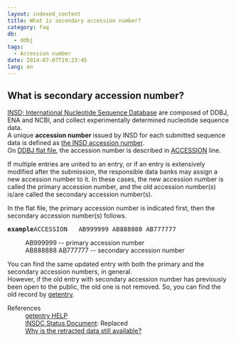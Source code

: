 ```yaml
---
layout: indexed_content
title: What is secondary accession number?
category: faq
db:
  - ddbj
tags: 
  - Accession number
date: 2014-07-07T19:23:45
lang: en
---
```


## What is secondary accession number?

<p><a href=\"/insdc-e.html#insd\">INSD; International Nucleotide Sequence Database</a> are composed of DDBJ, ENA and NCBI, and collect experimentally determined nucleotide sequence data. <br>A unique <strong>accession number</strong> issued by INSD for each submitted sequence data is defined as <a href=\"/acc_def-e.html\">the INSD accession number</a>. <br>On <a href=\"/ddbj/flat-file-e.html\">DDBJ flat file</a>, the accession number is described in <a href=\"/ddbj/flat-file-e.html#AccessionB\">ACCESSION</a> line. </p><p>If multiple entries are united to an entry, or if an entry is extensively modified after the submission, the responsible data banks may assign a new accession number to it. In these cases, the new accession number is called the primary accession number, and the old accession number(s) is/are called the secondary accession number(s). </p><p>In the flat file, the  primary accession number is indicated first, then the secondary accession  number(s) follows. </p><pre class=\"flatfile\"><strong>example</strong>ACCESSION   <span style=\"border-bottom:solid 3px #ff0000;\">AB999999</span> <span style=\"border-bottom:solid 3px #0000ff;\">AB888888</span> <span style=\"border-bottom:solid 3px #0000ff;\">AB777777</span></pre><dl><dd><span style=\"color: #ff0000\">AB999999 -- primary accession number</span></dd><dd><span style=\"color: #0000ff\">AB888888 AB777777 -- secondary accession number</span></dd></dl><p>You can find the same updated entry with both the primary and the secondary accession numbers, in general. <br>However, if the old entry with secondary accession number has previously been open to the public, the old one is not removed. So, you can find the old record by <a href=\"http://getentry.ddbj.nig.ac.jp/top-e.html\">getentry</a>. </p><dl><dt>References</dt><dd><a href=\"/getentry-help-e.html\">getentry HELP</a></dd><dd><a href=\"/insdc-status-e.html\">INSDC Status Document</a>: Replaced</dd><dd><a href=\"/faq/en/why-retracted-data-available-e.html\">Why is the retracted data still available?</a></dd></dl>